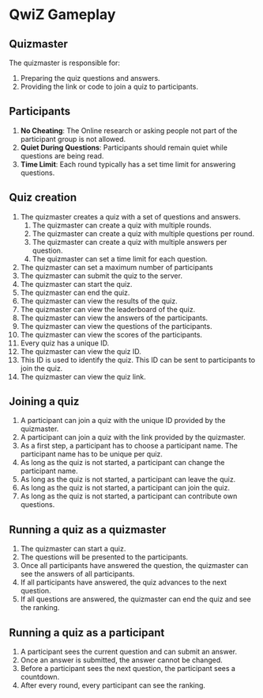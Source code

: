 # QwiZ Gameplay

## Quizmaster
The quizmaster is responsible for:
1. Preparing the quiz questions and answers.
2. Providing the link or code to join a quiz to participants.

## Participants
1. **No Cheating**: The Online research or asking people not part of the participant group is not allowed.
2. **Quiet During Questions**: Participants should remain quiet while questions are being read.
3. **Time Limit**: Each round typically has a set time limit for answering questions.

## Quiz creation
1. The quizmaster creates a quiz with a set of questions and answers.
   1. The quizmaster can create a quiz with multiple rounds.
   2. The quizmaster can create a quiz with multiple questions per round.
   3. The quizmaster can create a quiz with multiple answers per question.
   4. The quizmaster can set a time limit for each question.
2. The quizmaster can set a maximum number of participants
3. The quizmaster can submit the quiz to the server.
4. The quizmaster can start the quiz.
5. The quizmaster can end the quiz.
6. The quizmaster can view the results of the quiz.
7. The quizmaster can view the leaderboard of the quiz.
8. The quizmaster can view the answers of the participants.
9. The quizmaster can view the questions of the participants.
10. The quizmaster can view the scores of the participants.
11. Every quiz has a unique ID.
12. The quizmaster can view the quiz ID.
13. This ID is used to identify the quiz. This ID can be sent to participants to join the quiz.
14. The quizmaster can view the quiz link.

## Joining a quiz
1. A participant can join a quiz with the unique ID provided by the quizmaster.
2. A participant can join a quiz with the link provided by the quizmaster.
3. As a first step, a participant has to choose a participant name. The participant name has to be unique per quiz.
4. As long as the quiz is not started, a participant can change the participant name.
5. As long as the quiz is not started, a participant can leave the quiz.
6. As long as the quiz is not started, a participant can join the quiz.
7. As long as the quiz is not started, a participant can contribute own questions.

## Running a quiz as a quizmaster
1. The quizmaster can start a quiz.
2. The questions will be presented to the participants.
3. Once all participants have answered the question, the quizmaster can see the answers of all participants.
4. If all participants have answered, the quiz advances to the next question.
5. If all questions are answered, the quizmaster can end the quiz and see the ranking.

## Running a quiz as a participant
1. A participant sees the current question and can submit an answer.
2. Once an answer is submitted, the answer cannot be changed.
3. Before a participant sees the next question, the participant sees a countdown.
4. After every round, every participant can see the ranking.
